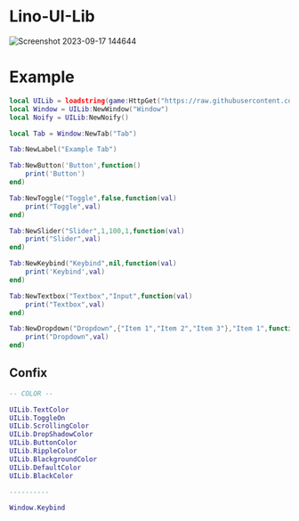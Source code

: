 # Lino-UI-Lib

![Screenshot 2023-09-17 144644](https://github.com/3345-c-a-t-s-u-s/Lino-UI-Lib/assets/117000269/eddddf83-e435-4a32-a4b8-cefc46b9b208)

# Example

```lua
local UILib = loadstring(game:HttpGet("https://raw.githubusercontent.com/3345-c-a-t-s-u-s/Lino-UI-Lib/main/source.lua"))()
local Window = UILib:NewWindow("Window")
local Noify = UILib:NewNoify()

local Tab = Window:NewTab("Tab")

Tab:NewLabel("Example Tab")

Tab:NewButton('Button',function()
	print('Button')
end)

Tab:NewToggle("Toggle",false,function(val)
	print("Toggle",val)
end)

Tab:NewSlider("Slider",1,100,1,function(val)
	print("Slider",val)
end)

Tab:NewKeybind("Keybind",nil,function(val)
	print('Keybind',val)
end)

Tab:NewTextbox("Textbox","Input",function(val)
	print("Textbox",val)
end)

Tab:NewDropdown("Dropdown",{"Item 1","Item 2","Item 3"},"Item 1",function(val)
	print("Dropdown",val)
end)
```
## Confix

```lua
-- COLOR --

UILib.TextColor
UILib.ToggleOn
UILib.ScrollingColor
UILib.DropShadowColor
UILib.ButtonColor
UILib.RippleColor
UILib.BlackgroundColor
UILib.DefaultColor
UILib.BlackColor

----------

Window.Keybind
```
